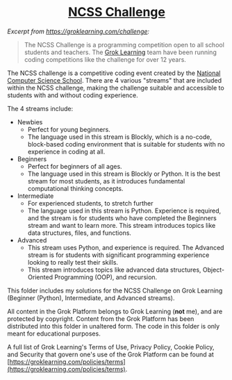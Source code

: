 <h1 align="center">
    <a href="https://groklearning.com/challenge/" rel="noopener noreferrer"> NCSS Challenge </a>
</h1>

*Excerpt from https://groklearning.com/challenge:*
> The NCSS Challenge is a programming competition open to all school students and teachers. The <a href="https://groklearning.com">Grok Learning</a> team have been running coding competitions like the challenge for over 12 years.

The NCSS challenge is a competitive coding event created by the [National Computer Science School](https://ncss.edu.au). There are 4 various "streams" that are included within the NCSS challenge, making the challenge suitable and accessible to students with and without coding experience. 

The 4 streams include:
- Newbies
  - Perfect for young beginners.
  - The language used in this stream is Blockly, which is a no-code, block-based coding environment that is suitable for students with no experience in coding at all.
- Beginners
  - Perfect for beginners of all ages.
  - The language used in this stream is Blockly or Python. It is the best stream for most students, as it introduces fundamental computational thinking concepts.
- Intermediate
  - For experienced students, to stretch further
  - The language used in this stream is Python. Experience is required, and the stream is for students who have completed the Beginners stream and want to learn more. This stream introduces topics like data structures, files, and functions.
- Advanced
  - This stream uses Python, and experience is required. The Advanced stream is for students with significant programming experience looking to really test their skills.
  - This stream introduces topics like advanced data structures, Object-Oriented Programming (OOP), and recursion.

This folder includes my solutions for the NCSS Challenge on Grok Learning (Beginner (Python), Intermediate, and Advanced streams).

All content in the Grok Platform belongs to Grok Learning (**not** me), and are protected by copyright.  Content from the Grok Platform has been distributed into this folder in unaltered form. The code in this folder is only meant for educational purposes. 

A full list of Grok Learning's Terms of Use, Privacy Policy, Cookie Policy, and Security that govern one's use of the Grok Platform can be found at [https://groklearning.com/policies/terms](https://groklearning.com/policies/terms).
